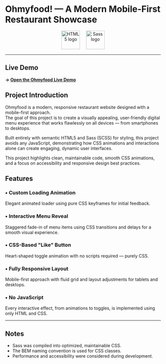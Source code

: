 # Ohmyfood! — A Modern Mobile-First Restaurant Showcase

<p align="center">
  <img src="https://cdn.jsdelivr.net/gh/devicons/devicon/icons/html5/html5-original-wordmark.svg" alt="HTML5 logo" height="60" />
  &nbsp;&nbsp;&nbsp;
  <img src="https://cdn.jsdelivr.net/gh/devicons/devicon/icons/sass/sass-original.svg" alt="Sass logo" height="60" />
</p>

---
## Live Demo

**→ [Open the Ohmyfood Live Demo](https://bedgard.github.io/OhMyFood-project-2/)**

## Project Introduction

Ohmyfood is a modern, responsive restaurant website designed with a mobile-first approach.  
The goal of this project is to create a visually appealing, user-friendly digital menu experience that works flawlessly on all devices — from smartphones to desktops.

Built entirely with semantic HTML5 and Sass (SCSS) for styling, this project avoids any JavaScript, demonstrating how CSS animations and interactions alone can create engaging, dynamic user interfaces.

This project highlights clean, maintainable code, smooth CSS animations, and a focus on accessibility and responsive design best practices.

## Features

### • Custom Loading Animation  
Elegant animated loader using pure CSS keyframes for initial feedback.

### • Interactive Menu Reveal  
Staggered fade-in of menu items using CSS transitions and delays for a smooth visual experience.

### • CSS-Based "Like" Button  
Heart-shaped toggle animation with no scripts required — purely CSS.

### • Fully Responsive Layout  
Mobile-first approach with fluid grid and layout adjustments for tablets and desktops.

### • No JavaScript  
Every interactive effect, from animations to toggles, is implemented using only HTML and CSS.

---

## Notes

- Sass was compiled into optimized, maintainable CSS.
- The BEM naming convention is used for CSS classes.
- Performance and accessibility were considered during development.

